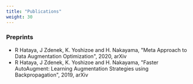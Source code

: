 ```yaml
---
title: "Publications"
weight: 30
---
```


### Preprints

* R Hataya, J Zdenek, K. Yoshizoe and H. Nakayama, "Meta Approach to Data Augmentation Optimization", 2020, arXiv
* R Hataya, J Zdenek, K. Yoshizoe and H. Nakayama, "Faster AutoAugment: Learning Augmentation Strategies using Backpropagation", 2019, arXiv